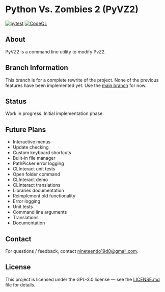 # Python Vs. Zombies 2 (PyVZ2)

[![pytest](https://github.com/nineteendo/pyvz2/actions/workflows/pytest.yml/badge.svg)](https://github.com/nineteendo/pyvz2/actions/workflows/pytest.yml)
[![CodeQL](https://github.com/nineteendo/pyvz2/actions/workflows/codeql.yml/badge.svg)](https://github.com/nineteendo/pyvz2/actions/workflows/codeql.yml)

## About

PyVZ2 is a command line utility to modify PvZ2.

## Branch Information

This branch is for a complete rewrite of the project.
None of the previous features have been implemented yet.
Use the [main branch](https://github.com/nineteendo/pvz2tools) for now.

## Status

Work in progress. Initial implementation phase.

## Future Plans

- Interactive menus
- Update checking
- Custom keyboard shortcuts
- Built-in file manager
- PathPicker error logging
- CLInteract unit tests
- Open folder command
- CLInteract demo
- CLInteract translations
- Libraries documentation
- Reimplement old functionality
- Error logging
- Unit tests
- Command line arguments
- Translations
- Documentation

## Contact

For questions / feedback, contact nineteendo19d0@gmail.com.

## License

This project is licensed under the GPL-3.0 license &mdash; see the [LICENSE.md](LICENSE.md) file for details.
